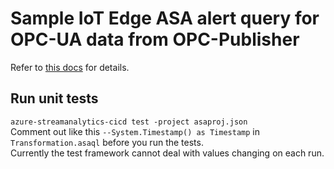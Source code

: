 # Sample IoT Edge ASA alert query for OPC-UA data from OPC-Publisher

Refer to [this docs](https://docs.microsoft.com/en-us/azure/stream-analytics/cicd-tools?tabs=visual-studio-code) for details.  

## Run unit tests

```azure-streamanalytics-cicd test -project asaproj.json```  
Comment out like this ```--System.Timestamp() as Timestamp``` in ```Transformation.asaql``` before you run the tests.  
Currently the test framework cannot deal with values changing on each run.